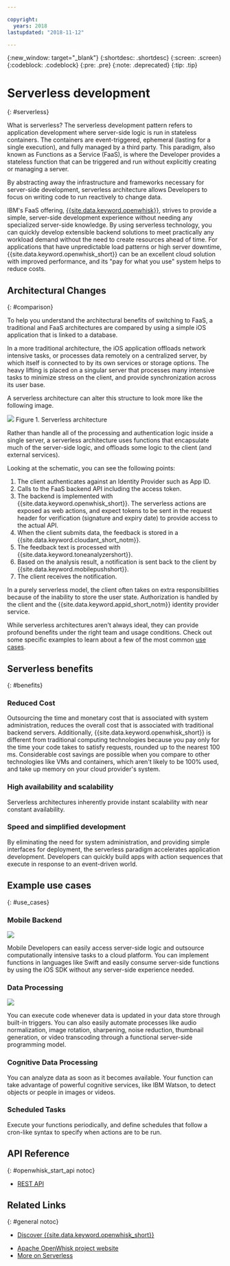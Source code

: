 ```yaml
---

copyright:
  years: 2018
lastupdated: "2018-11-12"

---
```


{:new_window: target="_blank"}
{:shortdesc: .shortdesc}
{:screen: .screen}
{:codeblock: .codeblock}
{:pre: .pre}
{:note: .deprecated}
{:tip: .tip}

# Serverless development
{: #serverless}

What is serverless? The serverless development pattern refers to application development where server-side logic is run in stateless containers. The containers are event-triggered, ephemeral (lasting for a single execution), and fully managed by a third party. This paradigm, also known as Functions as a Service (FaaS), is where the Developer provides a stateless function that can be triggered and run without explicitly creating or managing a server.

By abstracting away the infrastructure and frameworks necessary for server-side development, serverless architecture allows Developers to focus on writing code to run reactively to change data.

IBM's FaaS offering, [{{site.data.keyword.openwhisk}}](https://console.bluemix.net/openwhisk/), strives to provide a simple, server-side development experience without needing any specialized server-side knowledge. By using serverless technology, you can quickly develop extensible backend solutions to meet practically any workload demand without the need to create resources ahead of time. For applications that have unpredictable load patterns or high server downtime, {{site.data.keyword.openwhisk_short}} can be an excellent cloud solution with improved performance, and its "pay for what you use" system helps to reduce costs.

## Architectural Changes
{: #comparison}

To help you understand the architectural benefits of switching to FaaS, a traditional and FaaS architectures are compared by using a simple iOS application that is linked to a database.

In a more traditional architecture, the iOS application offloads network intensive tasks, or processes data remotely on a centralized server, by which itself is connected to by its own services or storage options. The heavy lifting is placed on a singular server that processes many intensive tasks to minimize stress on the client, and provide synchronization across its user base.

A serverless architecture can alter this structure to look more like the following image.

![](./images/Architecture.png) Figure 1. Serverless architecture

Rather than handle all of the processing and authentication logic inside a single server, a serverless architecture uses functions that encapsulate much of the server-side logic, and offloads some logic to the client (and external services).

Looking at the schematic, you can see the following points:

1. The client authenticates against an Identity Provider such as App ID.
2. Calls to the FaaS backend API including the access token.
3. The backend is implemented with {{site.data.keyword.openwhisk_short}}. The serverless actions are exposed as web actions, and expect tokens to be sent in the request header for verification (signature and expiry date) to provide access to the actual API.
4. When the client submits data, the feedback is stored in a {{site.data.keyword.cloudant_short_notm}}.
5. The feedback text is processed with {{site.data.keyword.toneanalyzershort}}.
6. Based on the analysis result, a notification is sent back to the client by {{site.data.keyword.mobilepushshort}}.
7. The client receives the notification.

In a purely serverless model, the client often takes on extra responsibilities because of the inability to store the user state. Authorization is handled by the client and the {{site.data.keyword.appid_short_notm}} identity provider service.

While serverless architectures aren't always ideal, they can provide profound benefits under the right team and usage conditions. Check out some specific examples to learn about a few of the most common [use cases](#use_cases).

## Serverless benefits
{: #benefits}

### Reduced Cost

Outsourcing the time and monetary cost that is associated with system administration, reduces the overall cost that is associated with traditional backend servers. Additionally, {{site.data.keyword.openwhisk_short}} is different from traditional computing technologies because you pay only for the time your code takes to satisfy requests, rounded up to the nearest 100 ms. Considerable cost savings are possible when you compare to other technologies like VMs and containers, which aren't likely to be 100% used, and take up memory on your cloud provider's system.

### High availability and scalability

Serverless architectures inherently provide instant scalability with near constant availability.

### Speed and simplified development

By eliminating the need for system administration, and providing simple interfaces for deployment, the serverless paradigm accelerates application development. Developers can quickly build apps with action sequences that execute in response to an event-driven world.

## Example use cases
{: #use_cases}

### Mobile Backend
![](./images/cloud-functions-rest-api-trigger.png)

Mobile Developers can easily access server-side logic and outsource computationally intensive tasks to a cloud platform. You can implement functions in languages like Swift and easily consume server-side functions by using the iOS SDK without any server-side experience needed.

### Data Processing

![](./images/cloud-functions-cloudant-trigger.png)

You can execute code whenever data is updated in your data store through built-in triggers. You can also easily automate processes like audio normalization, image rotation, sharpening, noise reduction, thumbnail generation, or video transcoding through a functional server-side programming model.

### Cognitive Data Processing

You can analyze data as soon as it becomes available. Your function can take advantage of powerful cognitive services, like IBM Watson, to detect objects or people in images or videos.

### Scheduled Tasks

Execute your functions periodically, and define schedules that follow a cron-like syntax to specify when actions are to be run.

## API Reference
{: #openwhisk_start_api notoc}

<!-- * [REST API Documentation](./openwhisk_reference.html#openwhisk_ref_restapi)-->
* [REST API](https://console.{DomainName}/apidocs/98)

## Related Links
{: #general notoc}

* [Discover {{site.data.keyword.openwhisk_short}}](http://www.ibm.com/cloud-computing/bluemix/openwhisk/)
<!-- redirects to link above * [{{site.data.keyword.openwhisk_short}} on IBM developerWorks](https://developer.ibm.com/openwhisk/)-->
* [Apache OpenWhisk project website](http://openwhisk.org)
* [More on Serverless](https://martinfowler.com/articles/serverless.html)
